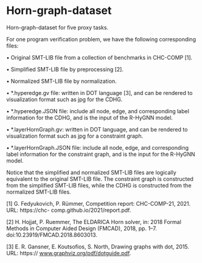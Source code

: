 # Horn-graph-dataset
Horn-graph-dataset for five proxy tasks.


For one program verification problem, we have the following corresponding files:

• Original SMT-LIB file from a collection of benchmarks in CHC-COMP [1].

• Simplified SMT-LIB file by preprocessing [2].

• Normalized SMT-LIB file by normalization.

• *.hyperedge.gv file: written in DOT language [3], and can be rendered to visualization
format such as jpg for the CDHG.

• *.hyperedge.JSON file: include all node, edge, and corresponding label information for
the CDHG, and is the input of the R-HyGNN model.

• *.layerHornGraph.gv: written in DOT language, and can be rendered to visualization
format such as jpg for a constraint graph.

• *.layerHornGraph.JSON file: include all node, edge, and corresponding label information
for the constraint graph, and is the input for the R-HyGNN model.


Notice that the simplified and normalized SMT-LIB files are logically equivalent to the original
SMT-LIB file. The constraint graph is constructed from the simplified SMT-LIB files, while the
CDHG is constructed from the normalized SMT-LIB files.



[1] G. Fedyukovich, P. Rümmer, Competition report: CHC-COMP-21, 2021. URL: https://chc-
comp.github.io/2021/report.pdf.


[2] H. Hojjat, P. Ruemmer, The ELDARICA Horn solver, in: 2018 Formal Methods in Computer
Aided Design (FMCAD), 2018, pp. 1–7. doi:10.23919/FMCAD.2018.8603013.

[3] E. R. Gansner, E. Koutsofios, S. North, Drawing graphs with dot, 2015. URL: https://
www.graphviz.org/pdf/dotguide.pdf.
